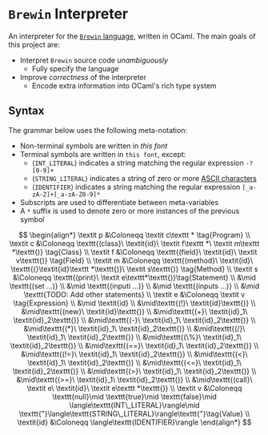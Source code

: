 # `Brewin` Interpreter

An interpreter for the [`Brewin`
language](https://docs.google.com/document/d/1pPQ2qZKbbsbZGBSwvuy1Ir-NZLPMgVt95WPQuI5aPho/edit#),
written in OCaml. The main goals of this project are:

- Interpret `Brewin` source code _unambiguously_
  - Fully specify the language
- Improve _correctness_ of the interpreter
  - Encode extra information into OCaml's rich type system

## Syntax

The grammar below uses the following meta-notation:

- Non-terminal symbols are written in $\textit{this font}$
- Terminal symbols are written in $\texttt{this font}$, except:
  - $\langle\texttt{INT\_LITERAL}\rangle$ indicates a string matching the
    regular expression `-?[0-9]+`
  - $\langle\texttt{STRING\_LITERAL}\rangle$ indicates a string of zero or more
    [ASCII characters](https://en.wikipedia.org/wiki/ASCII)
  - $\langle\texttt{IDENTIFIER}\rangle$ indicates a string matching the regular
    expression `[_a-zA-Z]+[_a-zA-Z0-9]*`
- Subscripts are used to differentiate between meta-variables
- A $\texttt *$ suffix is used to denote zero or more instances of the previous
  symbol

$$
\begin{align*}
  \textit p &\Coloneqq \textit c\texttt * \tag{Program} \\
  \textit c &\Coloneqq \texttt{(class}\ \textit{id}\ \textit f\texttt *\ \textit m\texttt *\texttt{)} \tag{Class} \\
  \textit f &\Coloneqq \texttt{(field}\ \textit{id}\ \textit v\texttt{)} \tag{Field} \\
  \textit m &\Coloneqq \texttt{(method}\ \textit{id}\ \texttt{(}\textit{id}\texttt *\texttt{)}\ \textit s\texttt{)} \tag{Method} \\
  \textit s &\Coloneqq \texttt{(print}\ \textit e\texttt*\texttt{)}\tag{Statement} \\
            &\mid \texttt{(set ...)} \\
            &\mid \texttt{(inputi ...)} \\
            &\mid \texttt{(inputs ...)} \\
            &\mid \texttt{TODO: Add other statements} \\
  \textit e &\Coloneqq \textit v \tag{Expression} \\
            &\mid \textit{id} \\
            &\mid\texttt{(!}\ \textit{id}\texttt{)} \\
            &\mid\texttt{(new}\ \textit{id}\texttt{)} \\
            &\mid\texttt{(+}\ \textit{id}_1\ \textit{id}_2\texttt{)} \\
            &\mid\texttt{(-}\ \textit{id}_1\ \textit{id}_2\texttt{)} \\
            &\mid\texttt{(*}\ \textit{id}_1\ \textit{id}_2\texttt{)} \\
            &\mid\texttt{(/}\ \textit{id}_1\ \textit{id}_2\texttt{)} \\
            &\mid\texttt{(\%}\ \textit{id}_1\ \textit{id}_2\texttt{)} \\
            &\mid\texttt{(==}\ \textit{id}_1\ \textit{id}_2\texttt{)} \\
            &\mid\texttt{(!=}\ \textit{id}_1\ \textit{id}_2\texttt{)} \\
            &\mid\texttt{(<}\ \textit{id}_1\ \textit{id}_2\texttt{)} \\
            &\mid\texttt{(<=}\ \textit{id}_1\ \textit{id}_2\texttt{)} \\
            &\mid\texttt{(>}\ \textit{id}_1\ \textit{id}_2\texttt{)} \\
            &\mid\texttt{(>=}\ \textit{id}_1\ \textit{id}_2\texttt{)} \\
            &\mid\texttt{(call}\ \textit e\ \textit{id}\ \textit e\texttt *\texttt{)} \\
  \textit v &\Coloneqq \texttt{null}\mid \texttt{true}\mid \texttt{false}\mid \langle\texttt{INT\_LITERAL}\rangle\mid \texttt{"}\langle\texttt{STRING\_LITERAL}\rangle\texttt{"}\tag{Value} \\
  \textit{id} &\Coloneqq \langle\texttt{IDENTIFIER}\rangle
\end{align*}
$$
